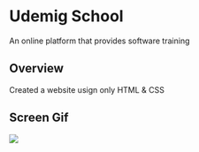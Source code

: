 
<h1>Udemig School</h1>

An online platform that provides software training

<h2>Overview</h2>

Created a website usign only HTML & CSS

<h2>Screen Gif</h2>

![](udemig.gif)

